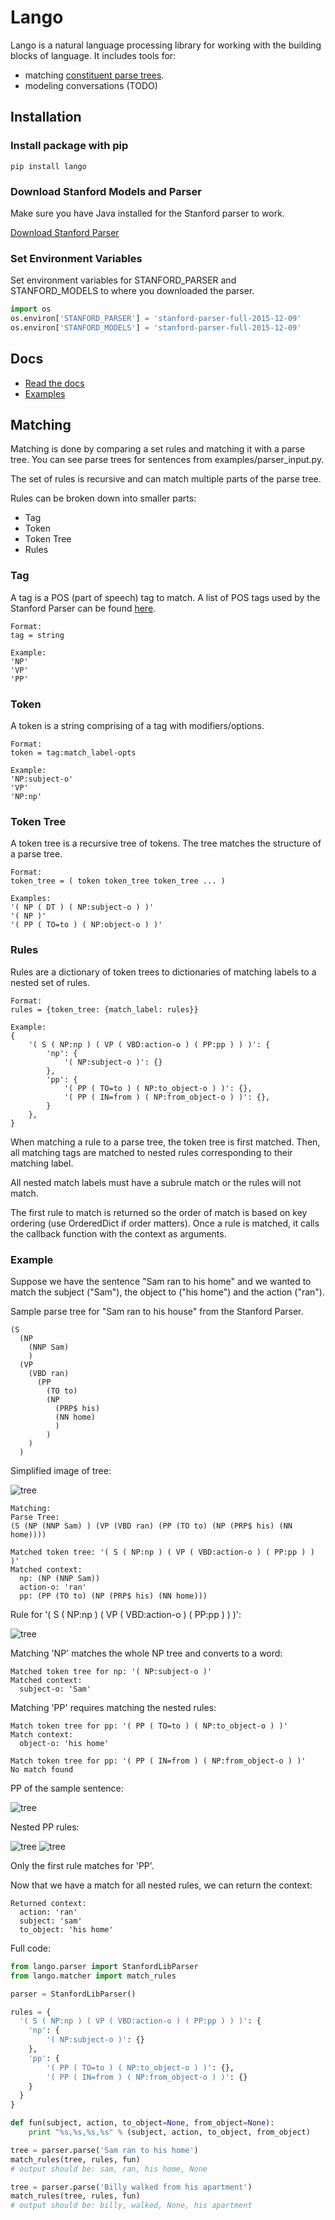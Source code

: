 # Lango

Lango is a natural language processing library for working with the building blocks of language. It includes tools for:

* matching [constituent parse trees](https://en.wikipedia.org/wiki/Parse_tree#Constituency-based_parse_trees). 
* modeling conversations (TODO)

## Installation

### Install package with pip

```
pip install lango
```

### Download Stanford Models and Parser

Make sure you have Java installed for the Stanford parser to work.

[Download Stanford Parser](http://nlp.stanford.edu/software/stanford-parser-full-2015-12-09.zip)

### Set Environment Variables

Set environment variables for STANFORD_PARSER and STANFORD_MODELS to where you
downloaded the parser.

```python
import os
os.environ['STANFORD_PARSER'] = 'stanford-parser-full-2015-12-09'
os.environ['STANFORD_MODELS'] = 'stanford-parser-full-2015-12-09'
```

## Docs

- [Read the docs](http://lango.readthedocs.io/en/latest/)
- [Examples](http://github.com/ayoungprogrammer/lango/tree/master/examples)

## Matching

Matching is done by comparing a set rules and matching it with a parse tree. You
can see parse trees for sentences from examples/parser_input.py. 

The set of rules is recursive and can match multiple parts of the parse tree.

Rules can be broken down into smaller parts:
- Tag
- Token
- Token Tree
- Rules

### Tag

A tag is a POS (part of speech) tag to match. A list of POS tags used by the Stanford Parser can be found [here](https://www.ling.upenn.edu/courses/Fall_2003/ling001/penn_treebank_pos.html).

```
Format:
tag = string

Example:
'NP'
'VP'
'PP'
```

### Token

A token is a string comprising of a tag with modifiers/options.
```
Format:
token = tag:match_label-opts

Example: 
'NP:subject-o'
'VP'
'NP:np'
```

### Token Tree

A token tree is a recursive tree of tokens. The tree matches the structure of a parse tree.

```
Format:
token_tree = ( token token_tree token_tree ... )

Examples: 
'( NP ( DT ) ( NP:subject-o ) )'
'( NP )'
'( PP ( TO=to ) ( NP:object-o ) )'
```

### Rules

Rules are a dictionary of token trees to dictionaries of matching labels to a 
nested set of rules. 

```
Format:
rules = {token_tree: {match_label: rules}}

Example: 
{
    '( S ( NP:np ) ( VP ( VBD:action-o ) ( PP:pp ) ) )': {
        'np': {
            '( NP:subject-o )': {}
        },
        'pp': {
            '( PP ( TO=to ) ( NP:to_object-o ) )': {},
            '( PP ( IN=from ) ( NP:from_object-o ) )': {},
        }
    },
}
```

When matching a rule to a parse tree, the token tree is first matched. Then, all
matching tags are matched to nested rules corresponding to their matching label.

All nested match labels must have a subrule match or the rules will not match.

The first rule to match is returned so the order of match is based on key 
ordering (use OrderedDict if order matters). Once a rule is matched, it calls
the callback function with the context as arguments.

### Example

Suppose we have the sentence "Sam ran to his home" and we wanted to match the
subject ("Sam"), the object to ("his home") and the action ("ran"). 

Sample parse tree for "Sam ran to his house" from the Stanford Parser. 

```
(S
  (NP 
    (NNP Sam)
    )
  (VP
    (VBD ran)
      (PP 
        (TO to)
        (NP
          (PRP$ his)
          (NN home)
          )
        )
    )
  )
```

Simplified image of tree:

![tree](/docs/_static/img/sent_tree.png)

```
Matching:
Parse Tree: 
(S (NP (NNP Sam) ) (VP (VBD ran) (PP (TO to) (NP (PRP$ his) (NN home))))

Matched token tree: '( S ( NP:np ) ( VP ( VBD:action-o ) ( PP:pp ) ) )'
Matched context: 
  np: (NP (NNP Sam))
  action-o: 'ran'
  pp: (PP (TO to) (NP (PRP$ his) (NN home)))
```

Rule for '( S ( NP:np ) ( VP ( VBD:action-o ) ( PP:pp ) ) )':

![tree](/docs/_static/img/rule_tree_1.png)

Matching 'NP' matches the whole NP tree and converts to a word:

```
Matched token tree for np: '( NP:subject-o )'
Matched context:
  subject-o: 'Sam'
```

Matching 'PP' requires matching the nested rules:

```
Match token tree for pp: '( PP ( TO=to ) ( NP:to_object-o ) )'
Match context:
  object-o: 'his home'

Match token tree for pp: '( PP ( IN=from ) ( NP:from_object-o ) )'
No match found
```
PP of the sample sentence:

![tree](/docs/_static/img/sent_tree_pp.png)

Nested PP rules:

![tree](/docs/_static/img/rule_tree_2.png)
![tree](/docs/_static/img/rule_tree_3.png)

Only the first rule matches for 'PP'.

Now that we have a match for all nested rules, we can return the context:
```
Returned context:
  action: 'ran'
  subject: 'sam'
  to_object: 'his home'
```

Full code:

```python
from lango.parser import StanfordLibParser
from lango.matcher import match_rules

parser = StanfordLibParser()

rules = {
  '( S ( NP:np ) ( VP ( VBD:action-o ) ( PP:pp ) ) )': {
    'np': {
        '( NP:subject-o )': {}
    },
    'pp': {
        '( PP ( TO=to ) ( NP:to_object-o ) )': {},
        '( PP ( IN=from ) ( NP:from_object-o ) )': {}
    }
  }
}

def fun(subject, action, to_object=None, from_object=None):
    print "%s,%s,%s,%s" % (subject, action, to_object, from_object)

tree = parser.parse('Sam ran to his home')
match_rules(tree, rules, fun)
# output should be: sam, ran, his home, None

tree = parser.parse('Billy walked from his apartment')
match_rules(tree, rules, fun)
# output should be: billy, walked, None, his apartment
```